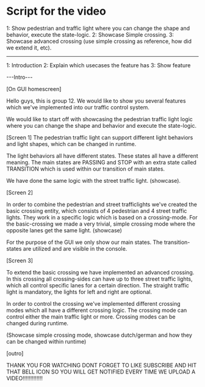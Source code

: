 # Script for the video

1: Show pedestrian and traffic light where you can change the shape and behavior, execute the state-logic.
2: Showcase Simple crossing.
3: Showcase advanced crossing (use simple crossing as reference, how did we extend it, etc).


---------
1: Introduction
2: Explain which usecases the feature has
3: Show feature

---Intro---

[On GUI homescreen]

Hello guys, this is group 12. We would like to show you several features which we've implemented into our traffic control system.

We would like to start off with showcasing the pedestrian traffic light logic where you can change the shape and behavior and execute the state-logic.

[Screen 1]
The pedestrian traffic light can support different light behaviors and light shapes, which can be changed in runtime.

The light behaviors all have different states. These states all have a different meaning. The main states are PASSING and STOP with an extra state called TRANSITION which is used within our transition of main states.

We have done the same logic with the street traffic light. (showcase).

[Screen 2]

In order to combine the pedestrian and street trafficlights we've created the basic crossing entity, which consists of 4 pedestrian and 4 street traffic lights. They work in a specific logic which is based on a crossing-mode. For the basic-crossing we made a very trivial, simple crossing mode where the opposite lanes get the same light. (showcase)

For the purpose of the GUI we only show our main states. The transition-states are utilized and are visible in the console.

[Screen 3]

To extend the basic crossing we have implemented an advanced crossing. In this crossing all crossing-sides can have up to three street traffic lights, which all control specific lanes for a certain direction. The straight traffic light is mandatory, the lights for left and right are optional.

In order to control the crossing we've implemented different crossing modes which all have a different crossing logic. The crossing mode can control either the main traffic light or more. Crossing modes can be changed during runtime.

(Showcase simple crossing mode, showcase dutch/german and how they can be changed within runtime)


[outro]

THANK YOU FOR WATCHING DONT FORGET TO LIKE SUBSCRIBE AND HIT THAT BELL ICON SO YOU WILL GET NOTIFIED EVERY TIME WE UPLOAD A VIDEO!!!!!!!!!!!!!
